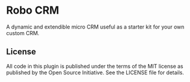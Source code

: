 # Robo CRM

A dynamic and extendible micro CRM useful as a starter kit for your own custom CRM.

## License

All code in this plugin is published under the terms of the MIT license as published
by the Open Source Initiative. See the LICENSE file for details.


